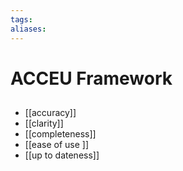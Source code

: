 ```yaml
---
tags: 
aliases:
---
```

# ACCEU Framework
##
- [[accuracy]]
- [[clarity]]
- [[completeness]]
- [[ease of use ]]
- [[up to dateness]]